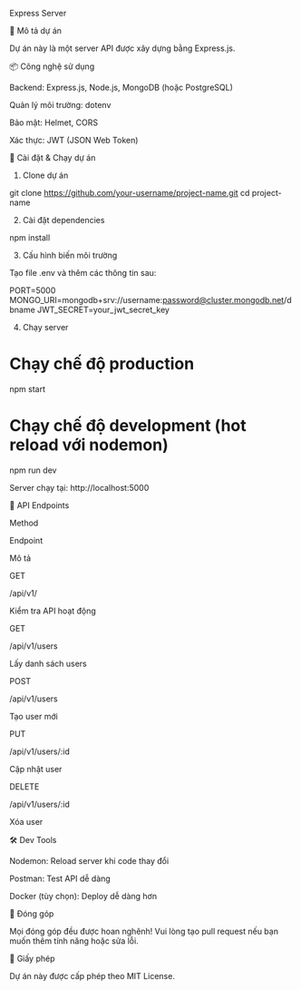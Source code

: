 Express Server

📌 Mô tả dự án

Dự án này là một server API được xây dựng bằng Express.js.

📦 Công nghệ sử dụng

Backend: Express.js, Node.js, MongoDB (hoặc PostgreSQL)

Quản lý môi trường: dotenv

Bảo mật: Helmet, CORS

Xác thực: JWT (JSON Web Token)

🔧 Cài đặt & Chạy dự án

1. Clone dự án

git clone https://github.com/your-username/project-name.git
cd project-name

2. Cài đặt dependencies

npm install

3. Cấu hình biến môi trường

Tạo file .env và thêm các thông tin sau:

PORT=5000
MONGO_URI=mongodb+srv://username:password@cluster.mongodb.net/dbname
JWT_SECRET=your_jwt_secret_key

4. Chạy server

# Chạy chế độ production
npm start 

# Chạy chế độ development (hot reload với nodemon)
npm run dev

Server chạy tại: http://localhost:5000

🚀 API Endpoints

Method

Endpoint

Mô tả

GET

/api/v1/

Kiểm tra API hoạt động

GET

/api/v1/users

Lấy danh sách users

POST

/api/v1/users

Tạo user mới

PUT

/api/v1/users/:id

Cập nhật user

DELETE

/api/v1/users/:id

Xóa user

🛠️ Dev Tools

Nodemon: Reload server khi code thay đổi

Postman: Test API dễ dàng

Docker (tùy chọn): Deploy dễ dàng hơn

🤝 Đóng góp

Mọi đóng góp đều được hoan nghênh! Vui lòng tạo pull request nếu bạn muốn thêm tính năng hoặc sửa lỗi.

📜 Giấy phép

Dự án này được cấp phép theo MIT License.


